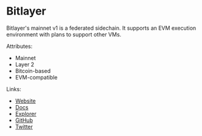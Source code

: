 # Bitlayer

Bitlayer's mainnet v1 is a federated sidechain. It supports an EVM execution environment with plans to support other VMs.

Attributes:
- Mainnet
- Layer 2
- Bitcoin-based
- EVM-compatible

Links: 
- [Website](https://www.bitlayer.org)
- [Docs](https://docs.bitlayer.org)
- [Explorer](https://www.btrscan.com)
- [GitHub](https://github.com/bitlayer-org)
- [Twitter](https://twitter.com/BitlayerLabs)
